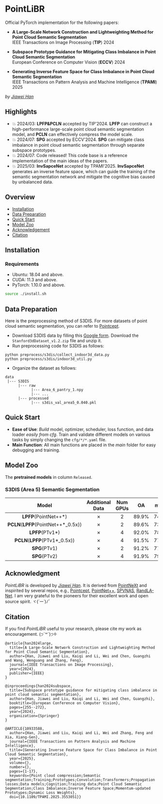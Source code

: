 # PointLiBR
Official PyTorch implementation for the following papers:
- **A Large-Scale Network Construction and Lightweighting Method for Point Cloud Semantic Segmentation**  
IEEE Transactions on Image Processing (**TIP**) 2024

- **Subspace Prototype Guidance for Mitigating Class Imbalance in Point Cloud Semantic Segmentation**  
European Conference on Computer Vision (**ECCV**) 2024

- **Generating Inverse Feature Space for Class Imbalance in Point Cloud Semantic Segmentation**  
IEEE Transactions on Pattern Analysis and Machine Intelligence (**TPAMI**) 2025

_by [Jiawei Han](https://github.com/Javion11)_


## Highlights
-  :boom: 2024/03: **LPFP&PCLN** accepted by TIP'2024. **LPFP** can construct a high-performance large-scale point cloud semantic segmentation model, and **PCLN** can effectively compress the model scale.
-  :boom: 2024/07: **SPG** accepted by ECCV'2024. **SPG** can mitigate class imbalance in point cloud semantic segmentation through separate subspace prototypes.
-  :boom: 2024/07: Code released! This code base is a reference implementation of the main ideas of the papers.
-  :boom: 2025/03: **InvSapceNet** accepted by TPAMI'2025. **InvSapceNet** generates an inverse feature space, which can guide the training of the semantic segmentation network and mitigate the cognitive bias caused by unbalanced data.


## Overview
- [Installation](#installation)
- [Data Preparation](#data-preparation)
- [Quick Start](#quick-start)
- [Model Zoo](#model-zoo)
- [Acknowledgement](#acknowledgement)
- [Citation](#citation)



## Installation
### Requirements
- Ubuntu: 18.04 and above.
- CUDA: 11.3 and above.
- PyTorch: 1.10.0 and above.
```bash
source ./install.sh
```

## Data Preparation
Here is the preprocessing method of S3DIS. For more datasets of point cloud semantic segmentation, you can refer to [Pointcept](https://github.com/Pointcept/Pointcept.git).
- Download S3DIS data by filling this [Google form](https://docs.google.com/forms/d/e/1FAIpQLScDimvNMCGhy_rmBA2gHfDu3naktRm6A8BPwAWWDv-Uhm6Shw/viewform?c=0&w=1). Download the `Stanford3dDataset_v1.2.zip` file and unzip it.
- Run preprocessing code for S3DIS as follows:
```
python preprocess/s3dis/collect_indoor3d_data.py  
python preprocess/s3dis/indoor3d_util.py
```
- Organize the dataset as follows:
```
data
 |--- S3DIS
      |--- raw
            |--- Area_6_pantry_1.npy
            |--- ...
      |--- processed
            |--- s3dis_val_area5_0.040.pkl 
```

## Quick Start
- **Ease of Use**: _Build_ model, optimizer, scheduler, loss function, and data loader _easily from cfg_. Train and validate different models on various tasks by simply changing the `cfg/*/*.yaml` file. 
- **Main Function**: All main functions are placed in the _main_ folder for easy debugging and training.


## Model Zoo
The **pretrained models** in column `Released`.

### S3DIS (Area 5) Semantic Segmentation
| Model | Additional Data | Num GPUs | OA | mAcc | mIoU | Config | Released |
| :---: |:---------------:| :---: | :---: | :---: | :---: | :---: | :---: |
| **LPFP**(PointNet++*) | &cross; | 2 | 89.9% | 74.6% | 67.7% | [link](cfgs/lpfp_pcln/lpfp_pointnet++_t.yaml) | [link](https://drive.google.com/file/d/1spp88opaDF0t4VMmRSXtgQGOMLBEBPzF/view?usp=drive_link) |
| **PCLN**(**LPFP**(PointNet++*_0.5x)) | &cross; | 2 | 89.6% | 73.1% | 66.4% | [link](cfgs/lpfp_pcln/pcln_pointnet++.yaml) | [link](https://drive.google.com/file/d/1YM9vqeFPXinHlCbckH0YbVmo94QREk1S/view?usp=drive_link) |
| **LPFP**(PTv1*) | &cross; | 4 | 92.0% | 78.7% | 73.5% | [link](cfgs/lpfp_pcln/lpfp_ptnet_setmodify_t.yaml) | [link](https://drive.google.com/file/d/1ngERhbgub6Ewu7evgQyP-Ap5M4yXM5Xb/view?usp=drive_link) |
| **PCLN**(**LPFP**(PTv1*_0.5x)) | &cross; | 4 | 91.5% | 77.6% | 72.0% | [link](cfgs/lpfp_pcln/pcln_ptnet_setmodify.yaml) | [link](https://drive.google.com/file/d/1kmcE7KkZIZAqNGifaS8G1pDSQIVnFgiY/view?usp=drive_link) |
| **SPG**(PTv1) | &cross; | 2 | 91.2% | 77.9% | 71.5% | [link](cfgs/spg/spg_ptv1.yaml) | [link](https://drive.google.com/file/d/1ln76kOl6bdqQHjrLHFpZHYWWV885w3E_/view?usp=drive_link) |
| **SPG**(PTv2) | &cross; | 4 | 91.9% | 79.5% | 73.3% | [link](cfgs/spg/spg_ptv2.yaml) | [link](https://drive.google.com/file/d/1E3F1mAT1wqYMzKT7sLj8pD4KqtK3By3A/view?usp=drive_link) |


## Acknowledgment
_PointLiBR_ is developed by _[Jiawei Han](https://github.com/Javion11)_. It is derived from [PointNeXt](https://github.com/guochengqian/PointNeXt.git) and inspirited by several repos, e.g., [Pointcept](https://github.com/Pointcept/Pointcept.git), [PointNet++](https://github.com/charlesq34/pointnet2), [SPVNAS](https://github.com/mit-han-lab/spvnas.git), [RandLA-Net](https://github.com/QingyongHu/RandLA-Net.git). I am very grateful to the pioneers for their excellent work and open source spirit. ヾ(*´ー`*)ﾉ゛


## Citation
If you find _PointLiBR_ useful to your research, please cite my work as encouragement. (੭ˊ꒳​ˋ)੭✧
```
@article{han2024large,
  title={A Large-Scale Network Construction and Lightweighting Method for Point Cloud Semantic Segmentation},
  author={Han, Jiawei and Liu, Kaiqi and Li, Wei and Chen, Guangzhi and Wang, Wenguang and Zhang, Feng},
  journal={IEEE Transactions on Image Processing},
  year={2024},
  publisher={IEEE}
}

@inproceedings{han2024subspace,
  title={Subspace prototype guidance for mitigating class imbalance in point cloud semantic segmentation},
  author={Han, Jiawei and Liu, Kaiqi and Li, Wei and Chen, Guangzhi},
  booktitle={European Conference on Computer Vision},
  pages={255--272},
  year={2024},
  organization={Springer}
}

@ARTICLE{10933588,
  author={Han, Jiawei and Liu, Kaiqi and Li, Wei and Zhang, Feng and Xia, Xiang-Gen},
  journal={IEEE Transactions on Pattern Analysis and Machine Intelligence}, 
  title={Generating Inverse Feature Space for Class Imbalance in Point Cloud Semantic Segmentation}, 
  year={2025},
  volume={},
  number={},
  pages={1-17},
  keywords={Point cloud compression;Semantic segmentation;Training;Prototypes;Convolution;Transformers;Propagation losses;Data models;Cognition;Training data;Point Cloud Semantic Segmentation;Class Imbalance;Inverse Feature Space;Momentum-updated Prototypes;Dynamic Loss Weights},
  doi={10.1109/TPAMI.2025.3553051}}
```

